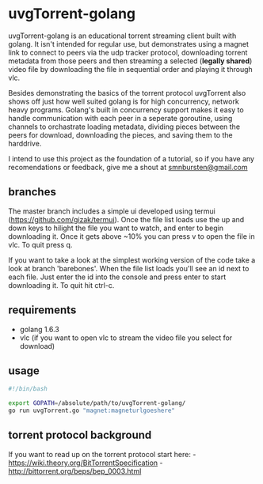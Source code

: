 # uvgTorrent-golang

uvgTorrent-golang is an educational torrent streaming client built with golang. It isn't intended for regular use, but demonstrates using a magnet link to connect to peers via the udp tracker protocol, downloading torrent metadata from those peers and then streaming a selected (**__legally shared__**) video file by downloading the file in sequential order and playing it through vlc. 

Besides demonstrating the basics of the torrent protocol uvgTorrent also shows off just how well suited golang is for high concurrency, network heavy programs. Golang's built in concurrency support makes it easy to handle communication with each peer in a seperate goroutine, using channels to orchastrate loading metadata, dividing pieces between the peers for download, downloading the pieces, and saving them to the harddrive.

I intend to use this project as the foundation of a tutorial, so if you have any recomendations or feedback, give me a shout at smnbursten@gmail.com

## branches

The master branch includes a simple ui developed using termui (https://github.com/gizak/termui). Once the file list loads use the up and down keys to hilight the file you want to watch, and enter to begin downloading it. Once it gets above ~10% you can press v to open the file in vlc. To quit press q.

If you want to take a look at the simplest working version of the code take a look at branch 'barebones'. When the file list loads you'll see an id next to each file. Just enter the id into the console and press enter to start downloading it. To quit hit ctrl-c.

## requirements

- golang 1.6.3
- vlc (if you want to open vlc to stream the video file you select for download)

## usage

```bash
#!/bin/bash

export GOPATH=/absolute/path/to/uvgTorrent-golang/
go run uvgTorrent.go "magnet:magneturlgoeshere"
```

## torrent protocol background

If you want to read up on the torrent protocol start here:
    - https://wiki.theory.org/BitTorrentSpecification
    - http://bittorrent.org/beps/bep_0003.html
